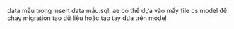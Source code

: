 data mẫu trong insert data mẫu.sql,
ae có thể dựa vào mấy file cs model để chạy migration tạo dữ liệu hoặc tạo tay dựa trên model
